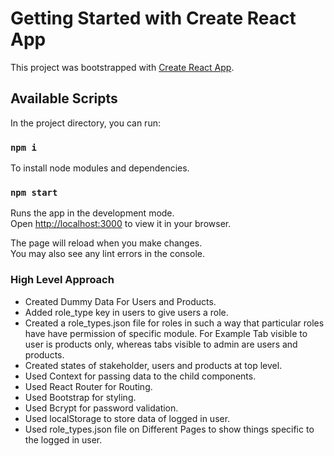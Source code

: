 # Getting Started with Create React App

This project was bootstrapped with [Create React App](https://github.com/facebook/create-react-app).

## Available Scripts

In the project directory, you can run:
### `npm i`

To install node modules and dependencies.

### `npm start`

Runs the app in the development mode.\
Open [http://localhost:3000](http://localhost:3000) to view it in your browser.

The page will reload when you make changes.\
You may also see any lint errors in the console.

### High Level Approach
- Created Dummy Data For Users and Products.
- Added role_type key in users to give users a role.
- Created a role_types.json file for roles in such a way that particular roles have have permission of specific module. For Example Tab visible to user is products only, whereas tabs visible to admin are users and products.
- Created states of stakeholder, users and products at top level.
- Used Context for passing data to the child components.
- Used React Router for Routing.
- Used Bootstrap for styling.
- Used Bcrypt for password validation.
- Used localStorage to store data of logged in user.
- Used role_types.json file on Different Pages to show things specific to the logged in user.

